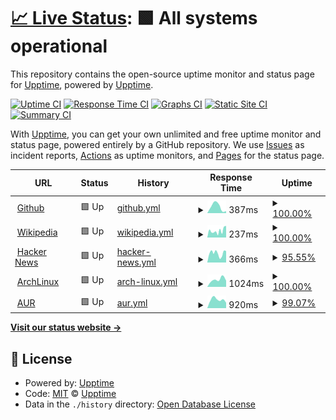 # [📈 Live Status](https://upptime.github.io/upptime): <!--live status--> **🟩 All systems operational**

This repository contains the open-source uptime monitor and status page for [Upptime](https://upptime.js.org), powered by [Upptime](https://github.com/upptime/upptime).

[![Uptime CI](https://github.com/0xMRTT/status/workflows/Uptime%20CI/badge.svg)](https://github.com/0xMRTT/status/actions?query=workflow%3A%22Uptime+CI%22)
[![Response Time CI](https://github.com/0xMRTT/status/workflows/Response%20Time%20CI/badge.svg)](https://github.com/0xMRTT/status/actions?query=workflow%3A%22Response+Time+CI%22)
[![Graphs CI](https://github.com/0xMRTT/status/workflows/Graphs%20CI/badge.svg)](https://github.com/0xMRTT/status/actions?query=workflow%3A%22Graphs+CI%22)
[![Static Site CI](https://github.com/0xMRTT/status/workflows/Static%20Site%20CI/badge.svg)](https://github.com/0xMRTT/status/actions?query=workflow%3A%22Static+Site+CI%22)
[![Summary CI](https://github.com/0xMRTT/status/workflows/Summary%20CI/badge.svg)](https://github.com/0xMRTT/status/actions?query=workflow%3A%22Summary+CI%22)

With [Upptime](https://upptime.js.org), you can get your own unlimited and free uptime monitor and status page, powered entirely by a GitHub repository. We use [Issues](https://github.com/upptime/upptime/issues) as incident reports, [Actions](https://github.com/0xMRTT/status/actions) as uptime monitors, and [Pages](https://upptime.github.io/upptime) for the status page.

<!--start: status pages-->
<!-- This summary is generated by Upptime (https://github.com/upptime/upptime) -->
<!-- Do not edit this manually, your changes will be overwritten -->
<!-- prettier-ignore -->
| URL | Status | History | Response Time | Uptime |
| --- | ------ | ------- | ------------- | ------ |
| <img alt="" src="https://favicons.githubusercontent.com/www.github.com" height="13"> [Github](https://www.github.com) | 🟩 Up | [github.yml](https://github.com/0xMRTT/status/commits/HEAD/history/github.yml) | <details><summary><img alt="Response time graph" src="./graphs/github/response-time-week.png" height="20"> 387ms</summary><br><a href="https://0xMRTT.github.io/status/history/github"><img alt="Response time 387" src="https://img.shields.io/endpoint?url=https%3A%2F%2Fraw.githubusercontent.com%2F0xMRTT%2Fstatus%2FHEAD%2Fapi%2Fgithub%2Fresponse-time.json"></a><br><a href="https://0xMRTT.github.io/status/history/github"><img alt="24-hour response time 120" src="https://img.shields.io/endpoint?url=https%3A%2F%2Fraw.githubusercontent.com%2F0xMRTT%2Fstatus%2FHEAD%2Fapi%2Fgithub%2Fresponse-time-day.json"></a><br><a href="https://0xMRTT.github.io/status/history/github"><img alt="7-day response time 387" src="https://img.shields.io/endpoint?url=https%3A%2F%2Fraw.githubusercontent.com%2F0xMRTT%2Fstatus%2FHEAD%2Fapi%2Fgithub%2Fresponse-time-week.json"></a><br><a href="https://0xMRTT.github.io/status/history/github"><img alt="30-day response time 387" src="https://img.shields.io/endpoint?url=https%3A%2F%2Fraw.githubusercontent.com%2F0xMRTT%2Fstatus%2FHEAD%2Fapi%2Fgithub%2Fresponse-time-month.json"></a><br><a href="https://0xMRTT.github.io/status/history/github"><img alt="1-year response time 387" src="https://img.shields.io/endpoint?url=https%3A%2F%2Fraw.githubusercontent.com%2F0xMRTT%2Fstatus%2FHEAD%2Fapi%2Fgithub%2Fresponse-time-year.json"></a></details> | <details><summary><a href="https://0xMRTT.github.io/status/history/github">100.00%</a></summary><a href="https://0xMRTT.github.io/status/history/github"><img alt="All-time uptime 100.00%" src="https://img.shields.io/endpoint?url=https%3A%2F%2Fraw.githubusercontent.com%2F0xMRTT%2Fstatus%2FHEAD%2Fapi%2Fgithub%2Fuptime.json"></a><br><a href="https://0xMRTT.github.io/status/history/github"><img alt="24-hour uptime 100.00%" src="https://img.shields.io/endpoint?url=https%3A%2F%2Fraw.githubusercontent.com%2F0xMRTT%2Fstatus%2FHEAD%2Fapi%2Fgithub%2Fuptime-day.json"></a><br><a href="https://0xMRTT.github.io/status/history/github"><img alt="7-day uptime 100.00%" src="https://img.shields.io/endpoint?url=https%3A%2F%2Fraw.githubusercontent.com%2F0xMRTT%2Fstatus%2FHEAD%2Fapi%2Fgithub%2Fuptime-week.json"></a><br><a href="https://0xMRTT.github.io/status/history/github"><img alt="30-day uptime 100.00%" src="https://img.shields.io/endpoint?url=https%3A%2F%2Fraw.githubusercontent.com%2F0xMRTT%2Fstatus%2FHEAD%2Fapi%2Fgithub%2Fuptime-month.json"></a><br><a href="https://0xMRTT.github.io/status/history/github"><img alt="1-year uptime 100.00%" src="https://img.shields.io/endpoint?url=https%3A%2F%2Fraw.githubusercontent.com%2F0xMRTT%2Fstatus%2FHEAD%2Fapi%2Fgithub%2Fuptime-year.json"></a></details>
| <img alt="" src="https://favicons.githubusercontent.com/en.wikipedia.org" height="13"> [Wikipedia](https://en.wikipedia.org) | 🟩 Up | [wikipedia.yml](https://github.com/0xMRTT/status/commits/HEAD/history/wikipedia.yml) | <details><summary><img alt="Response time graph" src="./graphs/wikipedia/response-time-week.png" height="20"> 237ms</summary><br><a href="https://0xMRTT.github.io/status/history/wikipedia"><img alt="Response time 237" src="https://img.shields.io/endpoint?url=https%3A%2F%2Fraw.githubusercontent.com%2F0xMRTT%2Fstatus%2FHEAD%2Fapi%2Fwikipedia%2Fresponse-time.json"></a><br><a href="https://0xMRTT.github.io/status/history/wikipedia"><img alt="24-hour response time 413" src="https://img.shields.io/endpoint?url=https%3A%2F%2Fraw.githubusercontent.com%2F0xMRTT%2Fstatus%2FHEAD%2Fapi%2Fwikipedia%2Fresponse-time-day.json"></a><br><a href="https://0xMRTT.github.io/status/history/wikipedia"><img alt="7-day response time 237" src="https://img.shields.io/endpoint?url=https%3A%2F%2Fraw.githubusercontent.com%2F0xMRTT%2Fstatus%2FHEAD%2Fapi%2Fwikipedia%2Fresponse-time-week.json"></a><br><a href="https://0xMRTT.github.io/status/history/wikipedia"><img alt="30-day response time 237" src="https://img.shields.io/endpoint?url=https%3A%2F%2Fraw.githubusercontent.com%2F0xMRTT%2Fstatus%2FHEAD%2Fapi%2Fwikipedia%2Fresponse-time-month.json"></a><br><a href="https://0xMRTT.github.io/status/history/wikipedia"><img alt="1-year response time 237" src="https://img.shields.io/endpoint?url=https%3A%2F%2Fraw.githubusercontent.com%2F0xMRTT%2Fstatus%2FHEAD%2Fapi%2Fwikipedia%2Fresponse-time-year.json"></a></details> | <details><summary><a href="https://0xMRTT.github.io/status/history/wikipedia">100.00%</a></summary><a href="https://0xMRTT.github.io/status/history/wikipedia"><img alt="All-time uptime 100.00%" src="https://img.shields.io/endpoint?url=https%3A%2F%2Fraw.githubusercontent.com%2F0xMRTT%2Fstatus%2FHEAD%2Fapi%2Fwikipedia%2Fuptime.json"></a><br><a href="https://0xMRTT.github.io/status/history/wikipedia"><img alt="24-hour uptime 100.00%" src="https://img.shields.io/endpoint?url=https%3A%2F%2Fraw.githubusercontent.com%2F0xMRTT%2Fstatus%2FHEAD%2Fapi%2Fwikipedia%2Fuptime-day.json"></a><br><a href="https://0xMRTT.github.io/status/history/wikipedia"><img alt="7-day uptime 100.00%" src="https://img.shields.io/endpoint?url=https%3A%2F%2Fraw.githubusercontent.com%2F0xMRTT%2Fstatus%2FHEAD%2Fapi%2Fwikipedia%2Fuptime-week.json"></a><br><a href="https://0xMRTT.github.io/status/history/wikipedia"><img alt="30-day uptime 100.00%" src="https://img.shields.io/endpoint?url=https%3A%2F%2Fraw.githubusercontent.com%2F0xMRTT%2Fstatus%2FHEAD%2Fapi%2Fwikipedia%2Fuptime-month.json"></a><br><a href="https://0xMRTT.github.io/status/history/wikipedia"><img alt="1-year uptime 100.00%" src="https://img.shields.io/endpoint?url=https%3A%2F%2Fraw.githubusercontent.com%2F0xMRTT%2Fstatus%2FHEAD%2Fapi%2Fwikipedia%2Fuptime-year.json"></a></details>
| <img alt="" src="https://favicons.githubusercontent.com/news.ycombinator.com" height="13"> [Hacker News](https://news.ycombinator.com) | 🟩 Up | [hacker-news.yml](https://github.com/0xMRTT/status/commits/HEAD/history/hacker-news.yml) | <details><summary><img alt="Response time graph" src="./graphs/hacker-news/response-time-week.png" height="20"> 366ms</summary><br><a href="https://0xMRTT.github.io/status/history/hacker-news"><img alt="Response time 366" src="https://img.shields.io/endpoint?url=https%3A%2F%2Fraw.githubusercontent.com%2F0xMRTT%2Fstatus%2FHEAD%2Fapi%2Fhacker-news%2Fresponse-time.json"></a><br><a href="https://0xMRTT.github.io/status/history/hacker-news"><img alt="24-hour response time 452" src="https://img.shields.io/endpoint?url=https%3A%2F%2Fraw.githubusercontent.com%2F0xMRTT%2Fstatus%2FHEAD%2Fapi%2Fhacker-news%2Fresponse-time-day.json"></a><br><a href="https://0xMRTT.github.io/status/history/hacker-news"><img alt="7-day response time 366" src="https://img.shields.io/endpoint?url=https%3A%2F%2Fraw.githubusercontent.com%2F0xMRTT%2Fstatus%2FHEAD%2Fapi%2Fhacker-news%2Fresponse-time-week.json"></a><br><a href="https://0xMRTT.github.io/status/history/hacker-news"><img alt="30-day response time 366" src="https://img.shields.io/endpoint?url=https%3A%2F%2Fraw.githubusercontent.com%2F0xMRTT%2Fstatus%2FHEAD%2Fapi%2Fhacker-news%2Fresponse-time-month.json"></a><br><a href="https://0xMRTT.github.io/status/history/hacker-news"><img alt="1-year response time 366" src="https://img.shields.io/endpoint?url=https%3A%2F%2Fraw.githubusercontent.com%2F0xMRTT%2Fstatus%2FHEAD%2Fapi%2Fhacker-news%2Fresponse-time-year.json"></a></details> | <details><summary><a href="https://0xMRTT.github.io/status/history/hacker-news">95.55%</a></summary><a href="https://0xMRTT.github.io/status/history/hacker-news"><img alt="All-time uptime 99.96%" src="https://img.shields.io/endpoint?url=https%3A%2F%2Fraw.githubusercontent.com%2F0xMRTT%2Fstatus%2FHEAD%2Fapi%2Fhacker-news%2Fuptime.json"></a><br><a href="https://0xMRTT.github.io/status/history/hacker-news"><img alt="24-hour uptime 100.00%" src="https://img.shields.io/endpoint?url=https%3A%2F%2Fraw.githubusercontent.com%2F0xMRTT%2Fstatus%2FHEAD%2Fapi%2Fhacker-news%2Fuptime-day.json"></a><br><a href="https://0xMRTT.github.io/status/history/hacker-news"><img alt="7-day uptime 95.55%" src="https://img.shields.io/endpoint?url=https%3A%2F%2Fraw.githubusercontent.com%2F0xMRTT%2Fstatus%2FHEAD%2Fapi%2Fhacker-news%2Fuptime-week.json"></a><br><a href="https://0xMRTT.github.io/status/history/hacker-news"><img alt="30-day uptime 98.98%" src="https://img.shields.io/endpoint?url=https%3A%2F%2Fraw.githubusercontent.com%2F0xMRTT%2Fstatus%2FHEAD%2Fapi%2Fhacker-news%2Fuptime-month.json"></a><br><a href="https://0xMRTT.github.io/status/history/hacker-news"><img alt="1-year uptime 99.91%" src="https://img.shields.io/endpoint?url=https%3A%2F%2Fraw.githubusercontent.com%2F0xMRTT%2Fstatus%2FHEAD%2Fapi%2Fhacker-news%2Fuptime-year.json"></a></details>
| <img alt="" src="https://favicons.githubusercontent.com/archlinux.org" height="13"> [ArchLinux](https://archlinux.org) | 🟩 Up | [arch-linux.yml](https://github.com/0xMRTT/status/commits/HEAD/history/arch-linux.yml) | <details><summary><img alt="Response time graph" src="./graphs/arch-linux/response-time-week.png" height="20"> 1024ms</summary><br><a href="https://0xMRTT.github.io/status/history/arch-linux"><img alt="Response time 1024" src="https://img.shields.io/endpoint?url=https%3A%2F%2Fraw.githubusercontent.com%2F0xMRTT%2Fstatus%2FHEAD%2Fapi%2Farch-linux%2Fresponse-time.json"></a><br><a href="https://0xMRTT.github.io/status/history/arch-linux"><img alt="24-hour response time 883" src="https://img.shields.io/endpoint?url=https%3A%2F%2Fraw.githubusercontent.com%2F0xMRTT%2Fstatus%2FHEAD%2Fapi%2Farch-linux%2Fresponse-time-day.json"></a><br><a href="https://0xMRTT.github.io/status/history/arch-linux"><img alt="7-day response time 1024" src="https://img.shields.io/endpoint?url=https%3A%2F%2Fraw.githubusercontent.com%2F0xMRTT%2Fstatus%2FHEAD%2Fapi%2Farch-linux%2Fresponse-time-week.json"></a><br><a href="https://0xMRTT.github.io/status/history/arch-linux"><img alt="30-day response time 1024" src="https://img.shields.io/endpoint?url=https%3A%2F%2Fraw.githubusercontent.com%2F0xMRTT%2Fstatus%2FHEAD%2Fapi%2Farch-linux%2Fresponse-time-month.json"></a><br><a href="https://0xMRTT.github.io/status/history/arch-linux"><img alt="1-year response time 1024" src="https://img.shields.io/endpoint?url=https%3A%2F%2Fraw.githubusercontent.com%2F0xMRTT%2Fstatus%2FHEAD%2Fapi%2Farch-linux%2Fresponse-time-year.json"></a></details> | <details><summary><a href="https://0xMRTT.github.io/status/history/arch-linux">100.00%</a></summary><a href="https://0xMRTT.github.io/status/history/arch-linux"><img alt="All-time uptime 100.00%" src="https://img.shields.io/endpoint?url=https%3A%2F%2Fraw.githubusercontent.com%2F0xMRTT%2Fstatus%2FHEAD%2Fapi%2Farch-linux%2Fuptime.json"></a><br><a href="https://0xMRTT.github.io/status/history/arch-linux"><img alt="24-hour uptime 100.00%" src="https://img.shields.io/endpoint?url=https%3A%2F%2Fraw.githubusercontent.com%2F0xMRTT%2Fstatus%2FHEAD%2Fapi%2Farch-linux%2Fuptime-day.json"></a><br><a href="https://0xMRTT.github.io/status/history/arch-linux"><img alt="7-day uptime 100.00%" src="https://img.shields.io/endpoint?url=https%3A%2F%2Fraw.githubusercontent.com%2F0xMRTT%2Fstatus%2FHEAD%2Fapi%2Farch-linux%2Fuptime-week.json"></a><br><a href="https://0xMRTT.github.io/status/history/arch-linux"><img alt="30-day uptime 100.00%" src="https://img.shields.io/endpoint?url=https%3A%2F%2Fraw.githubusercontent.com%2F0xMRTT%2Fstatus%2FHEAD%2Fapi%2Farch-linux%2Fuptime-month.json"></a><br><a href="https://0xMRTT.github.io/status/history/arch-linux"><img alt="1-year uptime 100.00%" src="https://img.shields.io/endpoint?url=https%3A%2F%2Fraw.githubusercontent.com%2F0xMRTT%2Fstatus%2FHEAD%2Fapi%2Farch-linux%2Fuptime-year.json"></a></details>
| <img alt="" src="https://favicons.githubusercontent.com/aur.archlinux.org" height="13"> [AUR](https://aur.archlinux.org) | 🟩 Up | [aur.yml](https://github.com/0xMRTT/status/commits/HEAD/history/aur.yml) | <details><summary><img alt="Response time graph" src="./graphs/aur/response-time-week.png" height="20"> 920ms</summary><br><a href="https://0xMRTT.github.io/status/history/aur"><img alt="Response time 920" src="https://img.shields.io/endpoint?url=https%3A%2F%2Fraw.githubusercontent.com%2F0xMRTT%2Fstatus%2FHEAD%2Fapi%2Faur%2Fresponse-time.json"></a><br><a href="https://0xMRTT.github.io/status/history/aur"><img alt="24-hour response time 784" src="https://img.shields.io/endpoint?url=https%3A%2F%2Fraw.githubusercontent.com%2F0xMRTT%2Fstatus%2FHEAD%2Fapi%2Faur%2Fresponse-time-day.json"></a><br><a href="https://0xMRTT.github.io/status/history/aur"><img alt="7-day response time 920" src="https://img.shields.io/endpoint?url=https%3A%2F%2Fraw.githubusercontent.com%2F0xMRTT%2Fstatus%2FHEAD%2Fapi%2Faur%2Fresponse-time-week.json"></a><br><a href="https://0xMRTT.github.io/status/history/aur"><img alt="30-day response time 920" src="https://img.shields.io/endpoint?url=https%3A%2F%2Fraw.githubusercontent.com%2F0xMRTT%2Fstatus%2FHEAD%2Fapi%2Faur%2Fresponse-time-month.json"></a><br><a href="https://0xMRTT.github.io/status/history/aur"><img alt="1-year response time 920" src="https://img.shields.io/endpoint?url=https%3A%2F%2Fraw.githubusercontent.com%2F0xMRTT%2Fstatus%2FHEAD%2Fapi%2Faur%2Fresponse-time-year.json"></a></details> | <details><summary><a href="https://0xMRTT.github.io/status/history/aur">99.07%</a></summary><a href="https://0xMRTT.github.io/status/history/aur"><img alt="All-time uptime 99.07%" src="https://img.shields.io/endpoint?url=https%3A%2F%2Fraw.githubusercontent.com%2F0xMRTT%2Fstatus%2FHEAD%2Fapi%2Faur%2Fuptime.json"></a><br><a href="https://0xMRTT.github.io/status/history/aur"><img alt="24-hour uptime 96.52%" src="https://img.shields.io/endpoint?url=https%3A%2F%2Fraw.githubusercontent.com%2F0xMRTT%2Fstatus%2FHEAD%2Fapi%2Faur%2Fuptime-day.json"></a><br><a href="https://0xMRTT.github.io/status/history/aur"><img alt="7-day uptime 99.07%" src="https://img.shields.io/endpoint?url=https%3A%2F%2Fraw.githubusercontent.com%2F0xMRTT%2Fstatus%2FHEAD%2Fapi%2Faur%2Fuptime-week.json"></a><br><a href="https://0xMRTT.github.io/status/history/aur"><img alt="30-day uptime 99.07%" src="https://img.shields.io/endpoint?url=https%3A%2F%2Fraw.githubusercontent.com%2F0xMRTT%2Fstatus%2FHEAD%2Fapi%2Faur%2Fuptime-month.json"></a><br><a href="https://0xMRTT.github.io/status/history/aur"><img alt="1-year uptime 99.07%" src="https://img.shields.io/endpoint?url=https%3A%2F%2Fraw.githubusercontent.com%2F0xMRTT%2Fstatus%2FHEAD%2Fapi%2Faur%2Fuptime-year.json"></a></details>

<!--end: status pages-->

[**Visit our status website →**](https://upptime.github.io/upptime)

## 📄 License

- Powered by: [Upptime](https://github.com/upptime/upptime)
- Code: [MIT](./LICENSE) © [Upptime](https://upptime.js.org)
- Data in the `./history` directory: [Open Database License](https://opendatacommons.org/licenses/odbl/1-0/)
